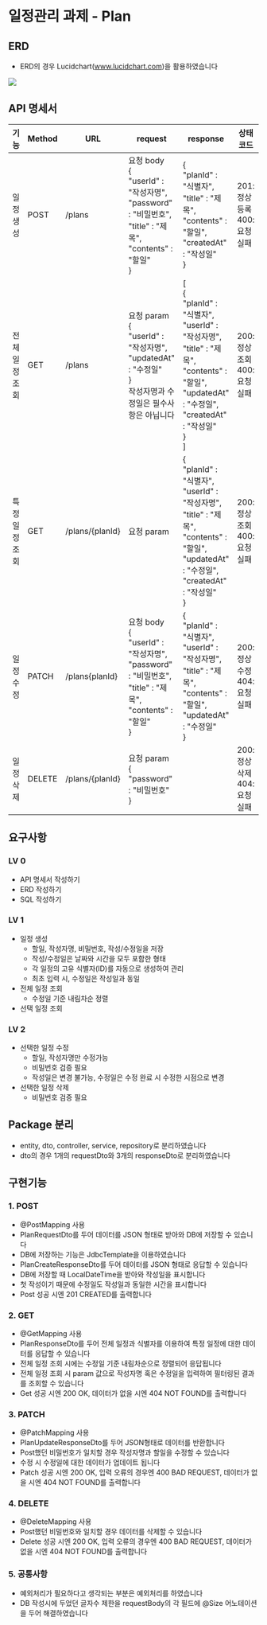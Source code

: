 # **일정관리 과제 - Plan**

## ERD
+ ERD의 경우 Lucidchart(www.lucidchart.com)을 활용하였습니다

<img src="https://img1.daumcdn.net/thumb/R1280x0/?scode=mtistory2&fname=https%3A%2F%2Fblog.kakaocdn.net%2Fdn%2FdzHoUI%2FbtsMWmnkYKa%2Fulj1WBWw6fl633KI8kBfu1%2Fimg.jpg">

## API 명세서

| 기능       | Method | URL             | request                                                                                                                  | response                                                                                                                                                             | 상태코드                    |
|----------|--------|-----------------|--------------------------------------------------------------------------------------------------------------------------|----------------------------------------------------------------------------------------------------------------------------------------------------------------------|-------------------------|
| 일정 생성    | POST   | /plans          | 요청 body <br/> {<br/> "userId" : "작성자명",<br/>  "password" : "비밀번호",<br/>  "title" : "제목",<br/> "contents" : "할일" <br/> }  | {<br/>"planId" : "식별자",<br/> "title" : "제목",<br/> "contents" : "할일",<br/>"createdAt" : "작성일" <br/> }                                                                 | 201: 정상등록<br/>400: 요청실패 |
| 전체 일정 조회 | GET    | /plans          | 요청 param <br/> { <br/> "userId" : "작성자명", <br/> "updatedAt" : "수정일" <br/> } <br/> 작성자명과 수정일은 필수사항은 아닙니다                  | [<br/>{<br/>"planId" : "식별자", <br> "userId" : "작성자명", <br/> "title" : "제목",<br/>  "contents" : "할일",<br/> "updatedAt" : "수정일",<br/> "createdAt" : "작성일"<br/> }<br/>] | 200: 정상조회<br/>400: 요청실패 |
| 특정 일정 조회 | GET    | /plans/{planId} | 요청 param                                                                                                                 | {<br/>"planId" : "식별자", <br> "userId" : "작성자명", <br/> "title" : "제목",<br/>  "contents" : "할일",<br/> "updatedAt" : "수정일",<br/> "createdAt" : "작성일"<br/> }             | 200: 정상조회<br/>400: 요청실패 |
| 일정 수정    | PATCH  | /plans{planId}  | 요청 body <br/> {<br/> "userId" : "작성자명", <br/> "password" : "비밀번호", <br/> "title" : "제목",<br/>  "contents" : "할일" <br/> } | {<br/>"planId" : "식별자",<br/> "userId" : "작성자명",<br/> "title" : "제목",<br/>  "contents" : "할일", <br/> "updatedAt" : "수정일" <br/> }                                      | 200: 정상수정<br/>404: 요청실패 |
| 일정 삭제    | DELETE | /plans/{planId} | 요청 param <br/>  {<br/> "password" : "비밀번호" <br/> }                                                                       |                                                                                                                                                                      | 200: 정상삭제<br/>404: 요청실패               |


## 요구사항

### LV 0
+ API 명세서 작성하기
+ ERD 작성하기
+ SQL 작성하기

### LV 1
+ 일정 생성
  + 할일, 작성자명, 비밀번호, 작성/수정일을 저장
  + 작성/수정일은 날짜와 시간을 모두 포함한 형태
  + 각 일정의 고유 식별자(ID)를 자동으로 생성하여 관리
  + 최초 입력 시, 수정일은 작성일과 동일
+ 전체 일정 조회
  + 수정일 기준 내림차순 정렬
+ 선택 일정 조회

### LV 2
+ 선택한 일정 수정
  + 할일, 작성자명만 수정가능
  + 비밀번호 검증 필요
  + 작성일은 변경 불가능, 수정일은 수정 완료 시 수정한 시점으로 변경
+ 선택한 일정 삭제
  + 비밀번호 검증 필요

## Package 분리
+ entity, dto, controller, service, repository로 분리하였습니다
+ dto의 경우 1개의 requestDto와 3개의 responseDto로 분리하였습니다

## 구현기능
### 1. POST
+ @PostMapping 사용
+ PlanRequestDto를 두어 데이터를 JSON 형태로 받아와 DB에 저장할 수 있습니다
+ DB에 저장하는 기능은 JdbcTemplate을 이용하였습니다
+ PlanCreateResponseDto를 두어 데이터를 JSON 형태로 응답할 수 있습니다
+ DB에 저장할 때 LocalDateTime을 받아와 작성일을 표시합니다
+ 첫 작성이기 때문에 수정일도 작성일과 동일한 시간을 표시합니다
+ Post 성공 시엔 201 CREATED를 출력합니다

### 2. GET
+ @GetMapping 사용
+ PlanResponseDto를 두어 전체 일정과 식별자를 이용하여 특정 일정에 대한 데이터를 응답할 수 있습니다
+ 전체 일정 조회 시에는 수정일 기준 내림차순으로 정렬되어 응답됩니다
+ 전체 일정 조회 시 param 값으로 작성자명 혹은 수정일을 입력하여 필터링된 결과를 조회할 수 있습니다
+ Get 성공 시엔 200 OK, 데이터가 없을 시엔 404 NOT FOUND를 출력합니다

### 3. PATCH
+ @PatchMapping 사용
+ PlanUpdateResponseDto를 두어 JSON형태로 데이터를 반환합니다
+ Post했던 비밀번호가 일치할 경우 작성자명과 할일을 수정할 수 있습니다
+ 수정 시 수정일에 대한 데이터가 업데이트 됩니다
+ Patch 성공 시엔 200 OK, 입력 오류의 경우엔 400 BAD REQUEST, 데이터가 없을 시엔 404 NOT FOUND를 출력합니다

### 4. DELETE
+ @DeleteMapping 사용
+ Post했던 비밀번호와 일치할 경우 데이터를 삭제할 수 있습니다
+ Delete 성공 시엔 200 OK, 입력 오류의 경우엔 400 BAD REQUEST, 데이터가 없을 시엔 404 NOT FOUND를 출력합니다

### 5. 공통사항
+ 예외처리가 필요하다고 생각되는 부분은 예외처리를 하였습니다
+ DB 작성시에 두었던 글자수 제한을 requestBody의 각 필드에 @Size 어노테이션을 두어 해결하였습니다